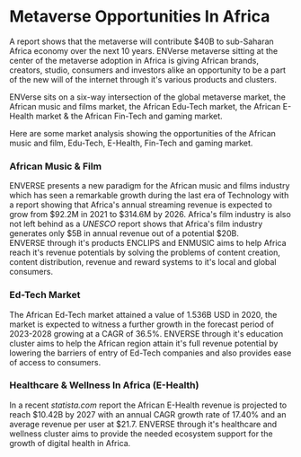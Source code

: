 # Metaverse Opportunities In Africa

A report shows that the metaverse will contribute $40B to sub-Saharan Africa economy over the next 10 years. ENVerse metaverse sitting at the center of the metaverse adoption in Africa is giving African brands, creators, studio, consumers and investors alike an opportunity to be a part of the new will of the internet through it's various products and clusters.

ENVerse sits on a six-way intersection of the global metaverse market, the African music and films market, the African Edu-Tech market, the African E-Health market & the African Fin-Tech and gaming market.

Here are some market analysis showing the opportunities of the African music and film, Edu-Tech, E-Health, Fin-Tech and gaming market.

### African Music & Film

ENVERSE presents a new paradigm for the African music and films industry which has seen a remarkable growth during the last era of Technology with a report showing that Africa's annual streaming revenue is expected to grow from $92.2M in 2021 to $314.6M by 2026. Africa's film industry is also not left behind as a _UNESCO_ report shows that Africa's film industry generates only $5B in annual revenue out of a potential $20B. \
ENVERSE through it's products ENCLIPS and ENMUSIC aims to help Africa reach it's revenue potentials by solving the problems of content creation, content distribution, revenue and reward systems to it's local and global consumers.

### Ed-Tech Market

The African Ed-Tech market attained a value of 1.536B USD in 2020, the market is expected to witness a further growth in the forecast period of 2023-2028 growing at a CAGR of 36.5%. ENVERSE through it's education cluster aims to help the African region attain it's full revenue potential by lowering the barriers of entry of Ed-Tech companies and also provides ease of access to consumers.

### Healthcare & Wellness In Africa (E-Health)

In a recent _statista.com_ report the African E-Health revenue is projected to reach $10.42B by 2027 with an annual CAGR growth rate of 17.40% and an average revenue per user at $21.7. ENVERSE through it's healthcare and wellness cluster aims to provide the needed ecosystem support for the growth of digital health in Africa.

